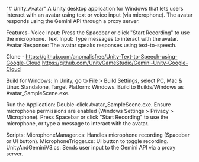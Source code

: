 "# Unity_Avatar" 
A Unity desktop application for Windows that lets users interact with an avatar using text or voice input (via microphone). The avatar responds using the Gemini API through a proxy server.

Features-
Voice Input: Press the Spacebar or click "Start Recording" to use the microphone.
Text Input: Type messages to interact with the avatar.
Avatar Response: The avatar speaks responses using text-to-speech.

Clone - https://github.com/anomalisfree/Unity-Text-to-Speech-using-Google-Cloud
https://github.com/UnityGameStudio/Gemini-Unity-Google-Cloud

Build for Windows:
In Unity, go to File > Build Settings, select PC, Mac & Linux Standalone, Target Platform: Windows.
Build to Builds/Windows as Avatar_SampleScene.exe.


Run the Application:
Double-click Avatar_SampleScene.exe.
Ensure microphone permissions are enabled (Windows Settings > Privacy > Microphone).
Press Spacebar or click "Start Recording" to use the microphone, or type a message to interact with the avatar.



Scripts:
MicrophoneManager.cs: Handles microphone recording (Spacebar or UI button).
MicrophoneTrigger.cs: UI button to toggle recording.
UnityAndGeminiV3.cs: Sends user input to the Gemini API via a proxy server.
